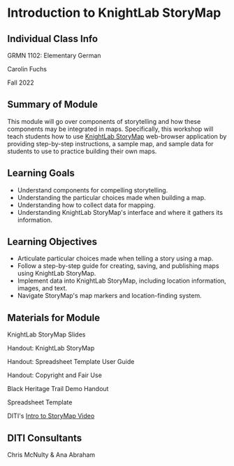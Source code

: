 <h1>Introduction to KnightLab StoryMap</h1>

<h2>Individual Class Info</h2>

GRMN 1102: Elementary German 

Carolin Fuchs

Fall 2022

<h2>Summary of Module</h2>

This module will go over components of storytelling and how these components may be integrated in maps. Specifically, this workshop will teach students how to use [KnightLab StoryMap](https://storymap.knightlab.com/) web-browser application by providing step-by-step instructions, a sample map, and sample data for students to use to practice building their own maps.

<h2>Learning Goals</h2>

* Understand components for compelling storytelling.
* Understanding the particular choices made when building a map.
* Understanding how to collect data for mapping.
* Understanding KnightLab StoryMap's interface and where it gathers its information.

<h2>Learning Objectives</h2>

* Articulate particular choices made when telling a story using a map.
* Follow a step-by-step guide for creating, saving, and publishing maps using KnightLab StoryMap.
* Implement data into KnightLab StoryMap, including location information, images, and text.
* Navigate StoryMap's map markers and location-finding system.

<h2>Materials for Module</h2>

KnightLab StoryMap Slides

Handout: KnightLab StoryMap

Handout: Spreadsheet Template User Guide

Handout: Copyright and Fair Use

Black Heritage Trail Demo Handout

Spreadsheet Template

DITI's [Intro to StoryMap Video](https://youtu.be/X33ud7RYZFg)

<h2>DITI Consultants</h2>

Chris McNulty & Ana Abraham
